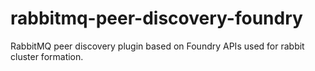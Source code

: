 # rabbitmq-peer-discovery-foundry
RabbitMQ peer discovery plugin based on Foundry APIs used for rabbit cluster formation.
